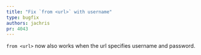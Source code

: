 ```yaml
---
title: "Fix `from <url>` with username"
type: bugfix
authors: jachris
pr: 4043
---
```


`from <url>` now also works when the url specifies username and password.
